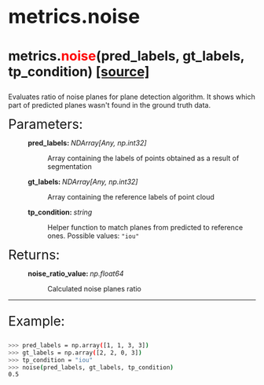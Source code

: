 <p style="font-size: 30pt; font-weight: bold;">
    metrics.noise
</p>

<p style="font-size: 20pt; font-weight: bold;">
    metrics.<span style="color: red;">noise</span>(pred_labels, gt_labels, tp_condition) <a href="https://github.com/prime-slam/evops-metrics/blob/release-1.0/src/evops/metrics/instance_based.py#L127">[source]</a>
</p>

Evaluates ratio of noise planes for plane detection algorithm. 
It shows which part of predicted planes wasn't found in the ground truth data.

<dt style="font-size: 20pt;">Parameters:</dt>
<dd class="field-odd">
    <dl>
    <dt><strong>pred_labels: </strong>
    <span style="font-style: italic;">NDArray[Any, np.int32]</span>
    </dt>
    <dd>
        <p>Array containing the labels of points obtained as a result of segmentation</p>
    </dl>
</dd>
<dd class="field-odd">
    <dl>
    <dt><strong>gt_labels: </strong>
    <span style="font-style: italic;">NDArray[Any, np.int32]</span>
    </dt>
    <dd>
        <p>Array containing the reference labels of point cloud</p>
    </dl>
</dd>
<dd class="field-odd">
    <dl>
    <dt><strong>tp_condition: </strong>
    <span style="font-style: italic;">string</span>
    </dt>
    <dd>
        <p>Helper function to match planes from predicted to reference ones. Possible values: <code>"iou"</code></p>
    </dl>
</dd>
<dt style="font-size: 20pt;">Returns:</dt>
<dd class="field-odd">
    <dl>
    <dt><strong>noise_ratio_value: </strong>
    <span style="font-style: italic;">np.float64</span>
    </dt>
    <dd>
        <p>Calculated noise planes ratio</p>
    </dl>
</dd>

---

<p style="font-size: 20pt;">
    Example:
</p>

```bash
>>> pred_labels = np.array([1, 1, 3, 3])
>>> gt_labels = np.array([2, 2, 0, 3])
>>> tp_condition = "iou"
>>> noise(pred_labels, gt_labels, tp_condition)
0.5
```